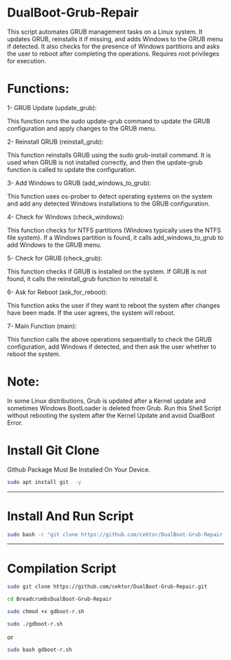 # DualBoot-Grub-Repair
 This script automates GRUB management tasks on a Linux system. It updates GRUB, reinstalls it if missing, and adds Windows to the GRUB menu if detected. It also checks for the presence of Windows partitions and asks the user to reboot after completing the operations. Requires root privileges for execution.

# Functions:
 1- GRUB Update (update_grub):

This function runs the sudo update-grub command to update the GRUB configuration and apply changes to the GRUB menu.



2- Reinstall GRUB (reinstall_grub):

This function reinstalls GRUB using the sudo grub-install command. It is used when GRUB is not installed correctly, and then the update-grub function is called to update the configuration.



3- Add Windows to GRUB (add_windows_to_grub):

This function uses os-prober to detect operating systems on the system and add any detected Windows installations to the GRUB configuration.



4- Check for Windows (check_windows):

This function checks for NTFS partitions (Windows typically uses the NTFS file system). If a Windows partition is found, it calls add_windows_to_grub to add Windows to the GRUB menu.



5- Check for GRUB (check_grub):

This function checks if GRUB is installed on the system. If GRUB is not found, it calls the reinstall_grub function to reinstall it.



6- Ask for Reboot (ask_for_reboot):

This function asks the user if they want to reboot the system after changes have been made. If the user agrees, the system will reboot.



7- Main Function (main): 

This function calls the above operations sequentially to check the GRUB configuration, add Windows if detected, and then ask the user whether to reboot the system.





# Note:
In some Linux distributions, Grub is updated after a Kernel update and sometimes Windows BootLoader is deleted from Grub. Run this Shell Script without rebooting the system after the Kernel Update and avoid DualBoot Error.

# Install Git Clone 

Github Package Must Be Installed On Your Device.
```bash
sudo apt install git  -y
```


----------------------------------

# Install And Run Script

```bash
sudo bash -c "git clone https://github.com/cektor/DualBoot-Grub-Repair.git && cd DualBoot-Grub-Repair && chmod +x gdboot-r.sh && ./gdboot-r.sh -y"
```

----------------------------------


# Compilation Script
```bash
sudo git clone https://github.com/cektor/DualBoot-Grub-Repair.git
```
```bash
cd BreadcrumbsDualBoot-Grub-Repair
```
```bash
sudo chmod +x gdboot-r.sh
```
```bash
sudo ./gdboot-r.sh
```
or

```bash
sudo bash gdboot-r.sh
```
